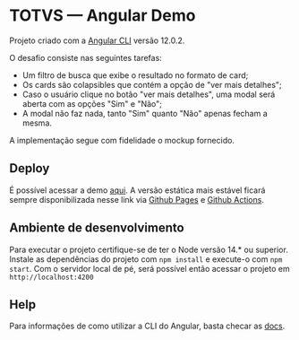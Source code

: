 # TOTVS — Angular Demo

Projeto criado com a [Angular CLI](https://github.com/angular/angular-cli) versão 12.0.2.

O desafio consiste nas seguintes tarefas:
+ Um filtro de busca que exibe o resultado no formato de card;
+ Os cards são colapsibles que contém a opção de "ver mais detalhes";
+ Caso o usuário clique no botão "ver mais detalhes", uma modal será aberta com as opções "Sim" e "Não";
+ A modal não faz nada, tanto "Sim" quanto "Não" apenas fecham a mesma.

A implementação segue com fidelidade o mockup fornecido.

## Deploy

É possível acessar a demo [aqui](https://luizipsum.com.br/angular-project-demo/#/demo/search). A versão estática mais estável ficará sempre disponibilizada nesse 
link via [Github Pages](https://pages.github.com/) e [Github Actions](https://github.com/features/actions).


## Ambiente de desenvolvimento

Para executar o projeto certifique-se de ter o Node versão 14.* ou superior. Instale as dependências do projeto com `npm install` e execute-o com `npm start`. 
Com o servidor local de pé, será possível então acessar o projeto em `http://localhost:4200`

## Help

Para informações de como utilizar a CLI do Angular, basta checar as [docs](https://angular.io/cli).
